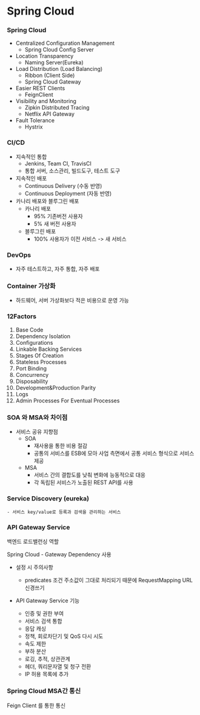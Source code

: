 # Spring Cloud

### Spring Cloud
- Centralized Configuration Management
    - Spring Cloud Config Server
- Location Transparency
    - Naming Server(Eureka)
- Load Distribution (Load Balancing)
    - Ribbon (Client Side)
    - Spring Cloud Gateway
- Easier REST Clients
    - FeignClient
- Visibility and Monitoring
    - Zipkin Distributed Tracing
    - Netflix API Gateway
- Fault Tolerance
    - Hystrix

### CI/CD
- 지속적인 통합
    - Jenkins, Team CI, TravisCI
    - 통합 서버, 소스관리, 빌드도구, 테스트 도구
- 지속적인 배포
    - Continuous Delivery (수동 반영)
    - Continuous Deployment (자동 반영)
- 카나리 배포와 블루그린 배포
    - 카나리 배포
        - 95% 기존버전 사용자
        - 5% 새 버전 사용자
    - 블루그린 배포
        - 100% 사용자가 이전 서비스 -> 새 서비스

### DevOps
- 자주 테스트하고, 자주 통합, 자주 배포

### Container 가상화
- 하드웨어, 서버 가상화보다 적은 비용으로 운영 가능

### 12Factors
1. Base Code
2. Dependency Isolation
3. Configurations
4. Linkable Backing Services
5. Stages Of Creation
6. Stateless Processes
7. Port Binding
8. Concurrency
9. Disposability
10. Development&Production Parity
11. Logs
12. Admin Processes For Eventual Processes


### SOA 와 MSA와 차이점
- 서비스 공유 지향점
    - SOA 
        - 재사용을 통한 비용 절감
        - 공통의 서비스를 ESB에 모아 사업 측면에서 공통 서비스 형식으로 서비스 제공
    - MSA 
        - 서비스 간의 결합도를 낮춰 변화에 능동적으로 대응
        - 각 독립된 서비스가 노출된 REST API를 사용

### Service Discovery (eureka)
    - 서비스 key/value로 등록과 검색을 관리하는 서비스

### API Gateway Service
백엔드 로드밸런싱 역할

Spring Cloud - Gateway Dependency 사용
- 설정 시 주의사항
    - predicates 조건 주소값이 그대로 처리되기 때문에 RequestMapping URL 신경쓰기

- API Gateway Service 기능
    - 인증 및 권한 부여
    - 서비스 검색 통합
    - 응답 캐싱
    - 정책, 회로차단기 및 QoS 다시 시도
    - 속도 제한
    - 부하 분산
    - 로깅, 추적, 상관관계
    - 헤더, 쿼리문자열 및 청구 전환
    - IP 허용 목록에 추가

### Spring Cloud MSA간 통신
Feign Client 를 통한 통신
